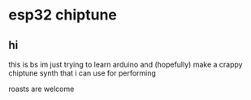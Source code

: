 # esp32 chiptune

## hi

this is bs im just trying to learn arduino and (hopefully) make a crappy chiptune synth that i can use for performing

roasts are welcome